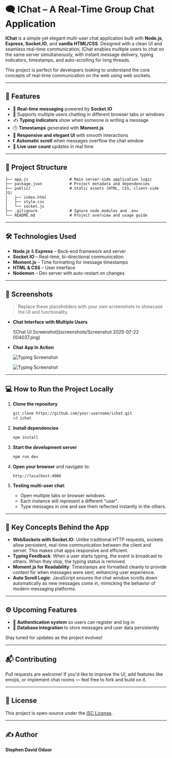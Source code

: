 # 🗨️ IChat – A Real-Time Group Chat Application

**IChat** is a simple yet elegant multi-user chat application built with **Node.js**, **Express**, **Socket.IO**, and **vanilla HTML/CSS**. Designed with a clean UI and seamless real-time communication, IChat enables multiple users to chat on the same server simultaneously, with instant message delivery, typing indicators, timestamps, and auto-scrolling for long threads.

This project is perfect for developers looking to understand the core concepts of real-time communication on the web using web sockets.

---

## 🚀 Features

- 🔁 **Real-time messaging** powered by **Socket.IO**
- 👥 Supports multiple users chatting in different browser tabs or windows
- ✍️ **Typing indicators** show when someone is writing a message
- 🕒 **Timestamps** generated with **Moment.js**
- 🎨 **Responsive and elegant UI** with smooth interactions
- ⏬ **Automatic scroll** when messages overflow the chat window
- 🔄 **Live user count** updates in real time

---

## 📁 Project Structure

```plaintext
├── app.js                  # Main server-side application logic
├── package.json            # Project metadata and dependencies
├── public/                 # Static assets (HTML, CSS, client-side JS)
│   ├── index.html
│   ├── style.css
│   └── socket.js
├── .gitignore              # Ignore node_modules and .env
└── README.md               # Project overview and usage guide
```

---

## 🛠️ Technologies Used

- **Node.js** & **Express** – Back-end framework and server
- **Socket.IO** – Real-time, bi-directional communication
- **Moment.js** – Time formatting for message timestamps
- **HTML & CSS** – User interface
- **Nodemon** – Dev server with auto-restart on changes

---

## 📸 Screenshots

> Replace these placeholders with your own screenshots to showcase the UI and functionality.

- **Chat Interface with Multiple Users**

  ![Chat UI Screenshot](screenshots/Screenshot 2025-07-22 004037.png)

- **Chat App In Action**

  ![Typing Screenshot](screenshots/Screenshot%002025-07-22%00012503.png)

  ![Typing Screenshot](screenshots/Screenshot%002025-07-22%00012532.png)


---

## 💻 How to Run the Project Locally

1. **Clone the repository**
   ```bash
   git clone https://github.com/your-username/ichat.git
   cd ichat
   ```

2. **Install dependencies**
   ```bash
   npm install
   ```

3. **Start the development server**
   ```bash
   npm run dev
   ```

4. **Open your browser** and navigate to:
   ```
   http://localhost:4000
   ```

5. **Testing multi-user chat**:
   - Open multiple tabs or browser windows.
   - Each instance will represent a different "user".
   - Type messages in one and see them reflected instantly in the others.

---

## 🧠 Key Concepts Behind the App

- **WebSockets with Socket.IO**: Unlike traditional HTTP requests, sockets allow persistent, real-time communication between the client and server. This makes chat apps responsive and efficient.
- **Typing Feedback**: When a user starts typing, the event is broadcast to others. When they stop, the typing status is removed.
- **Moment.js for Readability**: Timestamps are formatted cleanly to provide context for when messages were sent, enhancing user experience.
- **Auto Scroll Logic**: JavaScript ensures the chat window scrolls down automatically as new messages come in, mimicking the behavior of modern messaging platforms.

---

## ⚙️ Upcoming Features

- 🔐 **Authentication system** so users can register and log in
- 💾 **Database integration** to store messages and user data persistently

Stay tuned for updates as the project evolves!

---

## 📬 Contributing

Pull requests are welcome! If you'd like to improve the UI, add features like emojis, or implement chat rooms — feel free to fork and build on it.

---

## 📝 License

This project is open-source under the [ISC License](LICENSE).

---

## ✍️ Author

**Stephen David Oduor**
